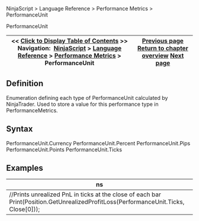 ﻿
NinjaScript > Language Reference > Performance Metrics > PerformanceUnit

PerformanceUnit

| << [Click to Display Table of Contents](performanceunit.md) >> **Navigation:**     [NinjaScript](ninjascript.md) > [Language Reference](language_reference_wip.md) > [Performance Metrics](performance_metrics.md) > PerformanceUnit | [Previous page](onmergeperformancemetric.md) [Return to chapter overview](performance_metrics.md) [Next page](performancemetric_values.md) |
| --- | --- |
## Definition
Enumeration defining each type of PerformanceUnit calculated by NinjaTrader. Used to store a value for this performance type in PerformanceMetrics.
 
## Syntax
PerformanceUnit.Currency
PerformanceUnit.Percent
PerformanceUnit.Pips
PerformanceUnit.Points
PerformanceUnit.Ticks
 
## Examples

| ns |
| --- |
| //Prints unrealized PnL in ticks at the close of each bar Print(Position.GetUnrealizedProfitLoss(PerformanceUnit.Ticks, Close[0])); |
